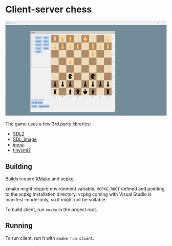 # Client-server chess

![screenshot](screenshot.png)

The game uses a few 3rd party libraries:

* [SDL2](https://github.com/libsdl-org/SDL)
* [SDL_image](https://github.com/libsdl-org/SDL_image)
* [imgui](https://github.com/ocornut/imgui)
* [tinyxml2](https://github.com/leethomason/tinyxml2)

## Building

Builds require [XMake](https://xmake.io/) and [vcpkg](https://vcpkg.io/).

xmake might require environment variable, `VCPKG_ROOT` defined and pointing to the vcpkg installation directory.
vcpkg coming with Visual Studio is manifest-mode-only, so it might not be suitable.

To build client, run `xmake` in the project root.

## Running

To run client, run it with `xmake run client`.

